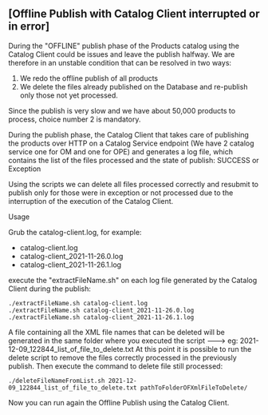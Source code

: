 ## [Offline Publish with Catalog Client interrupted or in error]

During the "OFFLINE" publish phase of the Products catalog using the Catalog Client could be issues and leave the publish halfway.
We are therefore in an unstable condition that can be resolved in two ways:
1) We redo the offline publish of all products
2) We delete the files already published on the Database and re-publish only those not yet processed.

Since the publish is very slow and we have about 50,000 products to process, choice number 2 is mandatory.

During the publish phase, the Catalog Client that takes care of publishing the products over HTTP on a Catalog Service endpoint (We have 2 catalog service one for OM and one for OPE) and generates a log file, which contains the list of the files processed and the state of publish: SUCCESS or Exception

Using the scripts we can delete all files processed correctly and resubmit to publish only for those were in exception or not processed due to the interruption of the execution of the Catalog Client. 


Usage

Grub the catalog-client.log, for example:

- catalog-client.log
- catalog-client_2021-11-26.0.log
- catalog-client_2021-11-26.1.log

execute the "extractFileName.sh" on each log file generated by the Catalog Client during the publish:
```
./extractFileName.sh catalog-client.log
./extractFileName.sh catalog-client_2021-11-26.0.log
./extractFileName.sh catalog-client_2021-11-26.1.log
```

A file containing all the XML file names that can be deleted will be generated in the same folder where you executed the script ---> eg: 2021-12-09_122844_list_of_file_to_delete.txt
At this point it is possible to run the delete script to remove the files correctly processed in the previously publish.
Then execute the command to delete file still processed:

```
./deleteFileNameFromList.sh 2021-12-09_122844_list_of_file_to_delete.txt pathToFolderOFXmlFileToDelete/
```
Now you can run again the Offline Publish using the Catalog Client.
